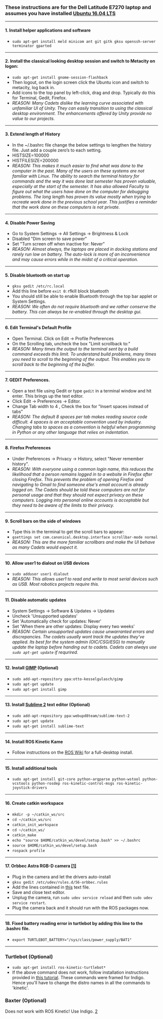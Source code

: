 ### These instructions are for the Dell Latitude E7270 laptop and assumes you have installed [Ubuntu 16.04 LTS](http://releases.ubuntu.com/16.04/)
----------------------------
#### 1. Install helper applications and software
- `sudo apt-get install meld minicom ant git gitk gksu openssh-server terminator gparted`
----------------------------
#### 2. Install the classical looking desktop session and switch to Metacity on logon:
- `sudo apt-get install gnome-session-flashback`
- Then logout, on the login screen click the Ubuntu icon and switch to metacity, log back in.
- Add icons to the top panel by left-click, drag and drop. Typically do this for Terminal, Gedit, Firefox.
- *REASON: Many Cadets dislike the learning curve associated with unfamiliar UI of Unity. They can easily transition to using the classical desktop environment. The enhancements offered by Unity provide no value to our projects.*
----------------------------
#### 3. Extend length of History
- In the ~/.bashrc file change the below settings to lengthen the history file. Just add a couple zero’s to each setting.
- HISTSIZE=100000
- HISTFILESIZE=200000
- *REASON: This makes it much easier to find what was done to the computer in the past. Many of the users on these systems are not familiar with Linux. The ability to search the terminal history for commands and the way it was done last semester has proven valuable, especially at the start of the semester. It has also allowed Faculty to figure out what the users have done on the computer for debugging problems. The long length has proven its value mostly when trying to recreate work done in the previous school year. This justifies a reminder that the work done on these computers is not private.*
----------------------------
#### 4. Disable Power Saving
- Go to System Settings -> All Settings -> Brightness & Lock
- Disabled "Dim screen to save power"
- Set "Turn screen off when inactive for: Never"
- *REASON: Almost always, the laptops are placed in docking stations and rarely run low on battery. The auto-lock is more of an inconvenience and may cause errors while in the midst of a critical operation.*
----------------------------
#### 5. Disable bluetooth on start up
- `gksu gedit /etc/rc.local`
- Add this line before `exit 0`: rfkill block bluetooth
- You should still be able to enable Bluetooth through the top bar applet or System Settings.
- *REASON: We often do not require bluetooth and we rather conserve the battery. This can always be re-enabled through the desktop gui.*
----------------------------
#### 6. Edit Terminal's Default Profile
- Open Terminal. Click on Edit -> Profile Preferences
- On the Scrolling tab, uncheck the box "Limit scrollback to:"
- *REASON: Many times the output to the terminal sent by a build command exceeds this limit. To understand build problems, many times you need to scroll to the beginning of the output. This enables you to scroll back to the beginning of the buffer.*
----------------------------
#### 7. GEDIT Preferences.
- Open a text file using Gedit or type `gedit` in a terminal window and hit enter. This brings up the text editor.
- Click Edit -> Preferences -> Editor. 
- Change Tab width to 4 , Check the box for "Insert spaces instead of tabs"
- *REASON: The default 8 spaces per tab makes reading source code difficult. 4 spaces is an acceptable convention used by industry. Changing tabs to spaces as a convention is helpful when programming in Python or any other language that relies on indentation.*
----------------------------
#### 8. Firefox Preferences 
- Under Preferences -> Privacy -> History, select "Never remember history".
- *REASON: With everyone using a common login name, this reduces the likelihood that a person remains logged in to a website in Firefox after closing Firefox. This prevents the problem of opening Firefox and navigating to Gmail to find someone else's email account is already logged on. The Cadets should be told these computers are not for personal usage and that they should not expect privacy on these computers. Logging into personal online accounts is acceptable but they need to be aware of the limits to their privacy.* 
----------------------------
#### 9. Scroll bars on the side of windows
- Type this in the terminal to get the scroll bars to appear:
- `gsettings set com.canonical.desktop.interface scrollbar-mode normal`
- *REASON: This are the more familiar scrollbars and make the UI behave as many Cadets would expect it.*
----------------------------
#### 10. Allow user1 to dialout on USB devices
 - `sudo adduser user1 dialout`
 - *REASON: This allows user1 to read and write to most serial devices such as USB. Most robotics projects require this.*
 ----------------------------
 #### 11. Disable automatic updates
- System Settings -> Software & Updates -> Updates
- Uncheck 'Unsupported updates'
- Set 'Automatically check for updates: Never'
- Set 'When there are other updates: Display every two weeks'
- *REASON: Certain unsupported updates cause unwarranted errors and discrepancies. The cadets usually wont track the updates they've applied. Its best for the system admin (OIC/CSG/ESG) to manually update the laptop before handing out to cadets. Cadets can always use `sudo apt-get update` if requrired.*
----------------------------
#### 12. Install [GIMP](https://www.gimp.org/) (Optional)
- `sudo add-apt-repository ppa:otto-kesselgulasch/gimp`
- `sudo apt-get update`
- `sudo apt-get install gimp`
-----------------------------
#### 13. Install [Sublime 2](https://www.sublimetext.com/) text editor (Optional)
- `sudo add-apt-repository ppa:webupd8team/sublime-text-2`
- `sudo apt-get update`
- `sudo apt-get install sublime-text`
-----------------------------
#### 14. Install ROS Kinetic Kame
- Follow instructions on the [ROS Wiki](http://wiki.ros.org/kinetic/Installation/Ubuntu) for a full-desktop install.
-----------------------------
#### 15. Install additional tools
- `sudo apt-get install git-core python-argparse python-wstool python-vcstools python-rosdep ros-kinetic-control-msgs ros-kinetic-joystick-drivers`
-----------------------------
#### 16. Create catkin workspace
- `mkdir -p ~/catkin_ws/src`
- `cd ~/catkin_ws/src`
- `catkin_init_workspace`
- `cd ~/catkin_ws/`
- `catkin_make`
- `echo "source $HOME/catkin_ws/devel/setup.bash" >> ~/.bashrc`
- `source $HOME/catkin_ws/devel/setup.bash`
- `rospack profile`
-----------------------------
#### 17. Orbbec Astra RGB-D camera [[1]](http://wiki.ros.org/astra_camera)
- Plug in the camera and let the drivers auto-install
- `gksu gedit /etc/udev/rules.d/56-orbbec.rules`
- Add the lines contained in [this](https://github.com/westpoint-robotics/os-setup/blob/master/orbbec_camera_udev.txt) text file.
- Save and close text editor.
- Unplug the camera, run `sudo udev service reload` and then `sudo udev service restart`.
- Plug the camera back and it should run with the ROS packages now.
-----------------------------
#### 18. Fixed battery reading error in turtlebot by adding this line to the .bashrc file.
- `export TURTLEBOT_BATTERY="/sys/class/power_supply/BAT1"`
-----------------------------

### Turtlebot (Optional)
- `sudo apt-get install ros-kinetic-turtlebot*`
- If the above command does not work, follow installation instructions provided in [this tutorial](http://wiki.ros.org/turtlebot/Tutorials/indigo/Turtlebot%20Installation). These commands were framed for Indigo. Hence you'll have to change the distro names in all the commands to 'kinetic'.

### Baxter (Optional)
Does not work with ROS Kinetic! Use Indigo. [2](http://sdk.rethinkrobotics.com/wiki/Workstation_Setup)
